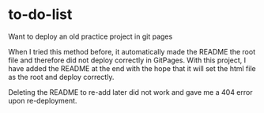 # to-do-list
Want to deploy an old practice project in git pages

When I tried this method before, it automatically made the README the root file and 
therefore did not deploy correctly in GitPages. With this project, I have added the 
README at the end with the hope that it will set the html file as the root and deploy correctly.

Deleting the README to re-add later did not work and gave me a 404 error upon re-deployment.
